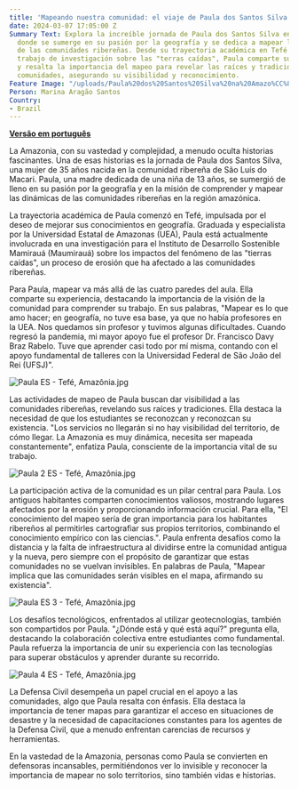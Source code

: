 ```yaml
---
title: 'Mapeando nuestra comunidad: el viaje de Paula dos Santos Silva en la Amazonía'
date: 2024-03-07 17:05:00 Z
Summary Text: Explora la increíble jornada de Paula dos Santos Silva en la Amazonía,
  donde se sumerge en su pasión por la geografía y se dedica a mapear las dinámicas
  de las comunidades ribereñas. Desde su trayectoria académica en Tefé hasta su actual
  trabajo de investigación sobre las "terras caídas", Paula comparte su experiencia
  y resalta la importancia del mapeo para revelar las raíces y tradiciones de estas
  comunidades, asegurando su visibilidad y reconocimiento.
Feature Image: "/uploads/Paula%20dos%20Santos%20Silva%20na%20Amazo%CC%82nia.png"
Person: Marina Aragão Santos
Country:
- Brazil
---
```


[**Versão em português**
](https://www.hotosm.org/updates/mapeando-nossa-comunidade-a-jornada-de-paula-dos-santos-silva-na-amazonia/)

La Amazonia, con su vastedad y complejidad, a menudo oculta historias fascinantes. Una de esas historias es la jornada de Paula dos Santos Silva, una mujer de 35 años nacida en la comunidad ribereña de São Luís do Macari. Paula, una madre dedicada de una niña de 13 años, se sumergió de lleno en su pasión por la geografía y en la misión de comprender y mapear las dinámicas de las comunidades ribereñas en la región amazónica.

La trayectoria académica de Paula comenzó en Tefé, impulsada por el deseo de mejorar sus conocimientos en geografía. Graduada y especialista por la Universidad Estatal de Amazonas (UEA), Paula está actualmente involucrada en una investigación para el Instituto de Desarrollo Sostenible Mamirauá (Maumirauá) sobre los impactos del fenómeno de las "tierras caídas", un proceso de erosión que ha afectado a las comunidades ribereñas.

Para Paula, mapear va más allá de las cuatro paredes del aula. Ella comparte su experiencia, destacando la importancia de la visión de la comunidad para comprender su trabajo. En sus palabras, "Mapear es lo que amo hacer; en geografía, no tuve esa base, ya que no había profesores en la UEA. Nos quedamos sin profesor y tuvimos algunas dificultades. Cuando regresó la pandemia, mi mayor apoyo fue el profesor Dr. Francisco Davy Braz Rabelo. Tuve que aprender casi todo por mí misma, contando con el apoyo fundamental de talleres con la Universidad Federal de São João del Rei (UFSJ)".

![Paula ES - Tefé, Amazônia.jpg](/uploads/Paula%20ES%20-%20Tefe%CC%81,%20Amazo%CC%82nia.jpg)

Las actividades de mapeo de Paula buscan dar visibilidad a las comunidades ribereñas, revelando sus raíces y tradiciones. Ella destaca la necesidad de que los estudiantes se reconozcan y reconozcan su existencia. "Los servicios no llegarán si no hay visibilidad del territorio, de cómo llegar. La Amazonia es muy dinámica, necesita ser mapeada constantemente", enfatiza Paula, consciente de la importancia vital de su trabajo.

![Paula 2 ES - Tefé, Amazônia.jpg](/uploads/Paula%202%20ES%20-%20Tefe%CC%81,%20Amazo%CC%82nia.jpg)

La participación activa de la comunidad es un pilar central para Paula. Los antiguos habitantes comparten conocimientos valiosos, mostrando lugares afectados por la erosión y proporcionando información crucial. Para ella, "El conocimiento del mapeo sería de gran importancia para los habitantes ribereños al permitirles cartografiar sus propios territorios, combinando el conocimiento empírico con las ciencias.". Paula enfrenta desafíos como la distancia y la falta de infraestructura al dividirse entre la comunidad antigua y la nueva, pero siempre con el propósito de garantizar que estas comunidades no se vuelvan invisibles. En palabras de Paula, "Mapear implica que las comunidades serán visibles en el mapa, afirmando su existencia".

![Paula ES 3 - Tefé, Amazônia.jpg](/uploads/Paula%20ES%203%20-%20Tefe%CC%81,%20Amazo%CC%82nia.jpg)

Los desafíos tecnológicos, enfrentados al utilizar geotecnologías, también son compartidos por Paula. "¿Dónde está y qué está aquí?" pregunta ella, destacando la colaboración colectiva entre estudiantes como fundamental. Paula refuerza la importancia de unir su experiencia con las tecnologías para superar obstáculos y aprender durante su recorrido.

![Paula 4 ES - Tefé, Amazônia.jpg](/uploads/Paula%204%20ES%20-%20Tefe%CC%81,%20Amazo%CC%82nia.jpg)

La Defensa Civil desempeña un papel crucial en el apoyo a las comunidades, algo que Paula resalta con énfasis. Ella destaca la importancia de tener mapas para garantizar el acceso en situaciones de desastre y la necesidad de capacitaciones constantes para los agentes de la Defensa Civil, que a menudo enfrentan carencias de recursos y herramientas.

En la vastedad de la Amazonia, personas como Paula se convierten en defensoras incansables, permitiéndonos ver lo invisible y reconocer la importancia de mapear no solo territorios, sino también vidas e historias.